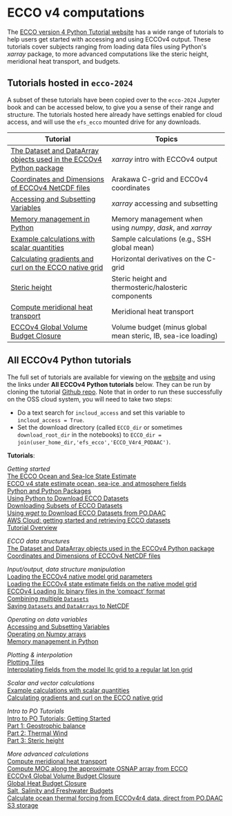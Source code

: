 # ECCO v4 computations

The [ECCO version 4 Python Tutorial website](https://ecco-v4-python-tutorial.readthedocs.io/) has a wide range of tutorials to help users get started with accessing and using ECCOv4 output. These tutorials cover subjects ranging from loading data files using Python's *xarray* package, to more advanced computations like the steric height, meridional heat transport, and budgets.

## Tutorials hosted in `ecco-2024`

A subset of these tutorials have been copied over to the `ecco-2024` Jupyter book and can be accessed below, to give you a sense of their range and structure. The tutorials hosted here already have settings enabled for cloud access, and will use the `efs_ecco` mounted drive for any downloads.

| Tutorial | Topics |
| - | - |
| [The Dataset and DataArray objects used in the ECCOv4 Python package](./ECCO_v4_computations/ECCO_v4_data_structure_basics.ipynb) | *xarray* intro with ECCOv4 output |
| [Coordinates and Dimensions of ECCOv4 NetCDF files](./ECCO_v4_computations/ECCO_v4_Coordinates_and_Dimensions_of_ECCOv4_NetCDF_files.ipynb) | Arakawa C-grid and ECCOv4 coordinates |
| [Accessing and Subsetting Variables](./ECCO_v4_computations/ECCO_v4_Accessing_and_Subsetting_Variables.ipynb) | *xarray* accessing and subsetting |
| [Memory management in Python](./ECCO_v4_computations/ECCO_v4_Memory_management.ipynb) | Memory management when using *numpy*, *dask*, and *xarray* |
| [Example calculations with scalar quantities](./ECCO_v4_computations/ECCO_v4_Example_calculations_with_scalar_quantities.ipynb) | Sample calculations (e.g., SSH global mean) |
| [Calculating gradients and curl on the ECCO native grid](./ECCO_v4_computations/ECCO_v4_Gradient_calc_on_native_grid.ipynb) | Horizontal derivatives on the C-grid |
| [Steric height](./ECCO_v4_computations/Steric_height.ipynb) | Steric height and thermosteric/halosteric components |
| [Compute meridional heat transport](./ECCO_v4_computations/ECCO_v4_Example_MHT.ipynb) | Meridional heat transport |
| [ECCOv4 Global Volume Budget Closure](./ECCO_v4_computations/ECCO_v4_Volume_budget_closure.ipynb) | Volume budget (minus global mean steric, IB, sea-ice loading) |


## All ECCOv4 Python tutorials

The full set of tutorials are available for viewing on the [website](https://ecco-v4-python-tutorial.readthedocs.io/) and using the links under **All ECCOv4 Python tutorials** below. They can be run by cloning the tutorial [Github repo](https://github.com/ECCO-GROUP/ECCO-v4-Python-Tutorial). Note that in order to run these successfully on the OSS cloud system, you will need to take two steps:

- Do a text search for `incloud_access` and set this variable to `incloud_access = True`.
- Set the download directory (called `ECCO_dir` or sometimes `download_root_dir` in the notebooks) to `ECCO_dir = join(user_home_dir,'efs_ecco','ECCO_V4r4_PODAAC')`.


**Tutorials**:

*Getting started*\
[The ECCO Ocean and Sea-Ice State Estimate](https://ecco-v4-python-tutorial.readthedocs.io/intro.html)\
[ECCO v4 state estimate ocean, sea-ice, and atmosphere fields](https://ecco-v4-python-tutorial.readthedocs.io/fields.html)\
[Python and Python Packages](https://ecco-v4-python-tutorial.readthedocs.io/Installing_Python_and_Python_Packages.html)\
[Using Python to Download ECCO Datasets](https://ecco-v4-python-tutorial.readthedocs.io/Downloading_ECCO_Datasets_from_PODAAC_Python.html)\
[Downloading Subsets of ECCO Datasets](https://ecco-v4-python-tutorial.readthedocs.io/Downloading_Subsets_of_ECCO_Datasets.html)\
[Using *wget* to Download ECCO Datasets from PO.DAAC](https://ecco-v4-python-tutorial.readthedocs.io/Tutorial_wget_Command_Line_HTTPS_Downloading_ECCO_Datasets_from_PODAAC.html)\
[AWS Cloud: getting started and retrieving ECCO datasets](https://ecco-v4-python-tutorial.readthedocs.io/AWS_Cloud_getting_started.html)\
[Tutorial Overview](https://ecco-v4-python-tutorial.readthedocs.io/Tutorial_Introduction.html)

*ECCO data structures*\
[The Dataset and DataArray objects used in the ECCOv4 Python package](https://ecco-v4-python-tutorial.readthedocs.io/ECCO_v4_data_structure_basics.html)\
[Coordinates and Dimensions of ECCOv4 NetCDF files](https://ecco-v4-python-tutorial.readthedocs.io/ECCO_v4_Coordinates_and_Dimensions_of_ECCOv4_NetCDF_files.html)

*Input/output, data structure manipulation*\
[Loading the ECCOv4 native model grid parameters](https://ecco-v4-python-tutorial.readthedocs.io/ECCO_v4_Loading_the_ECCOv4_native_model_grid_parameters.html)\
[Loading the ECCOv4 state estimate fields on the native model grid](https://ecco-v4-python-tutorial.readthedocs.io/ECCO_v4_Loading_the_ECCOv4_state_estimate_fields_on_the_native_model_grid.html)\
[ECCOv4 Loading llc binary files in the ‘compact’ format](https://ecco-v4-python-tutorial.readthedocs.io/ECCO_v4_Loading_LLC_compact_binary_files.html)\
[Combining multiple `Datasets`](https://ecco-v4-python-tutorial.readthedocs.io/ECCO_v4_Combining_Multiple_Datasets.html)\
[Saving `Datasets` and `DataArrays` to NetCDF](https://ecco-v4-python-tutorial.readthedocs.io/ECCO_v4_Saving_Datasets_and_DataArrays_to_NetCDF.html)

*Operating on data variables*\
[Accessing and Subsetting Variables](https://ecco-v4-python-tutorial.readthedocs.io/ECCO_v4_Accessing_and_Subsetting_Variables.html)\
[Operating on Numpy arrays](https://ecco-v4-python-tutorial.readthedocs.io/ECCO_v4_Operating_on_Numpy_Arrays.html)\
[Memory management in Python](https://ecco-v4-python-tutorial.readthedocs.io/ECCO_v4_Memory_management.html)

*Plotting & interpolation*\
[Plotting Tiles](https://ecco-v4-python-tutorial.readthedocs.io/ECCO_v4_Plotting_Tiles.html)\
[Interpolating fields from the model llc grid to a regular lat lon grid](https://ecco-v4-python-tutorial.readthedocs.io/ECCO_v4_Interpolating_Fields_to_LatLon_Grid.html)

*Scalar and vector calculations*\
[Example calculations with scalar quantities](https://ecco-v4-python-tutorial.readthedocs.io/ECCO_v4_Example_calculations_with_scalar_quantities.html)\
[Calculating gradients and curl on the ECCO native grid](https://ecco-v4-python-tutorial.readthedocs.io/ECCO_v4_Gradient_calc_on_native_grid.html)

*Intro to PO Tutorials*\
[Intro to PO Tutorials: Getting Started](https://ecco-v4-python-tutorial.readthedocs.io/Intro_to_PO_start.html)\
[Part 1: Geostrophic balance](https://ecco-v4-python-tutorial.readthedocs.io/Geostrophic_balance.html)\
[Part 2: Thermal Wind](https://ecco-v4-python-tutorial.readthedocs.io/Thermal_wind.html)\
[Part 3: Steric height](https://ecco-v4-python-tutorial.readthedocs.io/Steric_height.html)

*More advanced calculations*\
[Compute meridional heat transport](https://ecco-v4-python-tutorial.readthedocs.io/ECCO_v4_Example_MHT.html)\
[Compute MOC along the approximate OSNAP array from ECCO](https://ecco-v4-python-tutorial.readthedocs.io/ECCO_v4_Example_OSNAP.html)\
[ECCOv4 Global Volume Budget Closure](https://ecco-v4-python-tutorial.readthedocs.io/ECCO_v4_Volume_budget_closure.html)\
[Global Heat Budget Closure](https://ecco-v4-python-tutorial.readthedocs.io/ECCO_v4_Heat_budget_closure.html)\
[Salt, Salinity and Freshwater Budgets](https://ecco-v4-python-tutorial.readthedocs.io/ECCO_v4_Salt_and_salinity_budget.html)\
[Calculate ocean thermal forcing from ECCOv4r4 data, direct from PO.DAAC S3 storage](https://ecco-v4-python-tutorial.readthedocs.io/ECCO_v4_Calculating_the_ECCOv4_ocean_thermal_forcing.html)